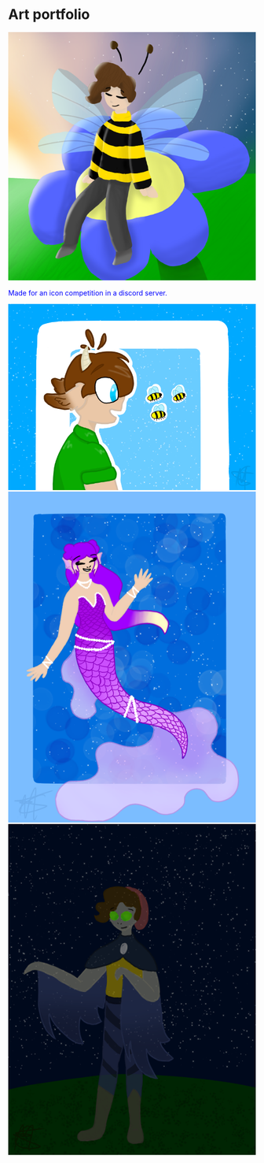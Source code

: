 <html>
    <head>
        <title>Lunatictia art portfolio</title>
        <meta charset="UTF-8">
        <meta name="viewport" content="width=device-width, initial-scale=1.0"
    </head>
    <body>
        <h1>Art portfolio</h1>
                <img src="competition_entry.png" alt="discord server icon entry">
        <p style="color:blue;"> Made for an icon competition in a discord server. </p>
                <img src="tubbee.png" alt="bee boy like a da bees">
                <img src="origin!niki.png" alt="merling niki :)">
                <img src="mod wilbur.png" alt="Phantombur">
    </body>
</html> 
